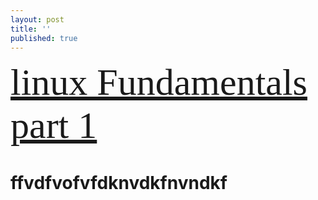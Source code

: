 ```yaml
---
layout: post
title: ''
published: true
---
```

  <span style="font-family:Papyrus; font-size:60px;">   [linux Fundamentals part 1](linux) </span>



# ffvdfvofvfdknvdkfnvndkf
